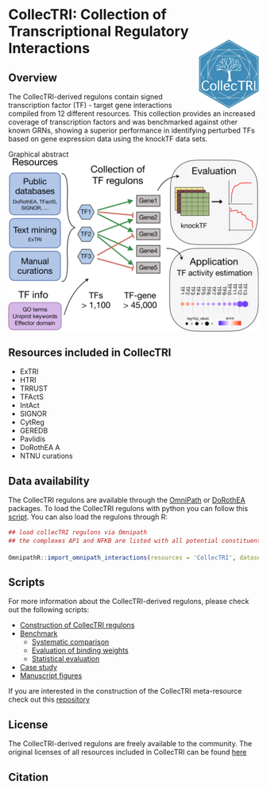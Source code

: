 # CollecTRI: **Collec**tion of **T**ranscriptional **R**egulatory **I**nteractions <img src="man/figures/CollecTRI_logo.png" align="right" width="120" />

<!-- badges: start -->
<!-- badges: end -->

## Overview
The CollecTRI-derived regulons contain signed transcription factor (TF) - target gene 
interactions compiled from 12 different resources. This collection provides 
an increased coverage of transcription factors and was benchmarked against 
other known GRNs, showing a superior performance in identifying perturbed TFs 
based on gene expression data using the knockTF data sets.


Graphical abstract
<img src="man/figures/overview.png" align="center" width="600">


## Resources included in CollecTRI
- ExTRI
- HTRI
- TRRUST
- TFActS
- IntAct
- SIGNOR
- CytReg
- GEREDB
- Pavlidis
- DoRothEA A
- NTNU curations


## Data availability 
The CollecTRI regulons are available through the [OmniPath](https://omnipathdb.org/) or [DoRothEA](https://saezlab.github.io/dorothea/) packages.
To load the CollecTRI regulons with python you can follow this [script](https://github.com/saezlab/CollecTRI/blob/main/scripts/CollecTRI/03_pypath_collecTRI.py).
You can also load the regulons through R:
```r
## load collecTRI regulons via Omnipath
## the complexes AP1 and NFKB are listed with all potential constituents

OmnipathR::import_omnipath_interactions(resources = 'CollecTRI', datasets = 'collectri', type = 'transcriptional')
```


## Scripts
For more information about the CollecTRI-derived regulons, please check out the following scripts:

- [Construction of CollecTRI regulons](https://github.com/saezlab/CollecTRI/tree/main/scripts/CollecTRI)
- [Benchmark](https://github.com/saezlab/CollecTRI/tree/main/scripts/benchmark)
  - [Systematic comparison](https://github.com/saezlab/CollecTRI/blob/main/scripts/benchmark/benchmark.ipynb)
  - [Evaluation of binding weights](https://github.com/saezlab/CollecTRI/blob/main/scripts/benchmark/benchmark_weights.ipynb)
  - [Statistical evaluation](https://github.com/saezlab/CollecTRI/blob/main/scripts/benchmark/statistics.R)
- [Case study](https://github.com/saezlab/CollecTRI/blob/main/scripts/Case_study/case_study.R)
- [Manuscript figures](https://github.com/saezlab/CollecTRI/blob/main/scripts/figures/figures_manuscript.R)

If you are interested in the construction of the CollecTRI meta-resource check
out this [repository](https://github.com/Rbbt-Workflows/ExTRI)

## License
The CollecTRI-derived regulons are freely available to the community. The original licenses of all 
resources included in CollecTRI can be found [here](https://github.com/saezlab/pypath/blob/master/pypath/resources/data/resources.json)


## Citation
> 
